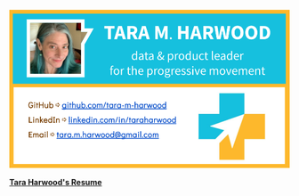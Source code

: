 ![Tara M. Harwood, full-stack developer, tara.m.harwood@gmail.com](https://github.com/tara-m-harwood/chatty_teachers/blob/main/github_profile.png)

**[Tara Harwood's Resume](https://docs.google.com/document/d/1_0zDzKu7LiEGVI-7fHta9X2yepzlapiikfOc2_VrfiA/edit?usp=sharing)**
